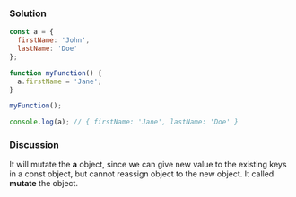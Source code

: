 ### Solution 
``` JavaScript 
const a = {
  firstName: 'John',
  lastName: 'Doe'
};

function myFunction() {
  a.firstName = 'Jane';
}

myFunction();

console.log(a); // { firstName: 'Jane', lastName: 'Doe' }
```
### Discussion 
It will mutate the **a** object, since we can give new value to the existing keys in a const object, but cannot reassign object to the new object. It called **mutate** the object.
